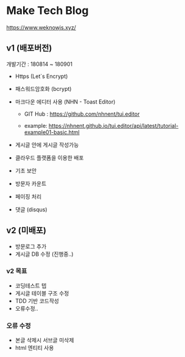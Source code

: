 # Make Tech Blog

https://www.weknowjs.xyz/

## v1 (배포버전)

개발기간 : 180814 ~ 180901

- Https (Let`s Encrypt)
- 패스워드암호화 (bcrypt)
- 마크다운 에디터 사용 (NHN - Toast Editor)

  - GIT Hub : <https://github.com/nhnent/tui.editor>

  - example: <https://nhnent.github.io/tui.editor/api/latest/tutorial-example01-basic.html>

- 게시글 안에 게시글 작성가능
- 클라우드 플랫폼을 이용한 배포
- 기초 보안
- 방문자 카운트
- 페이징 처리
- 댓글 (disqus)

## v2 (미배포)

- 방문로그 추가
- 게시글 DB 수정 (진행중..)

### v2 목표

- 코딩테스트 텝
- 게시글 테이블 구조 수정
- TDD 기반 코드작성
- 오류수정..

### 오류 수정

- 본글 삭제시 서브글 미삭제
- html 엔티티 사용
